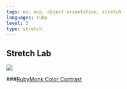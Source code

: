```yaml
---
tags: oo, oop, object orientation, stretch
languages: ruby
level: 3
type: stretch
---
```


## Stretch Lab

<img src="http://upload.wikimedia.org/wikipedia/commons/7/74/Beijing_bouddhist_monk_2009_IMG_1486.JPG">

###[RubyMonk Color Contrast](https://rubymonk.com/learning/books/1-ruby-primer/problems/152-color-contrast)


